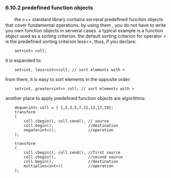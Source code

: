 ### 6.10.2 predefined function objects

　　the c++ standard library contains serveral predefined funciton objects that cover fundamental operations. by using them , you do not have to write you own function objects in serveral cases. a typical example is a function object used as a sorting criterion. the default sorting criterion for operator < is the predefined sorting criterion less<>, thus, if you declare:

		set<int> coll;
		
  it is expanded to:
  
		set<int, less<int>>coll; // sort elements with <

  from there, it is easy to sort elements in the opposite order:
  
		set<int, greater<int>> coll; // sort elements with >

  another place to apply predefined function objects are algorithms:

		deque<int> coll = { 1,2,3,5,7,11,13,17,19};
		transform
		( 
			coll.cbegin(), coll.cend(), // source 
			coll.begin(), 				//destination
			negate<int>();				//operation
		);

		transform
		(
			coll.cbegin(), coll.cend(), //first source 
			coll.cbegin(), 				//second source
			coll.begin(), 				//destination
			multiplies<int>()			//operation
		);

